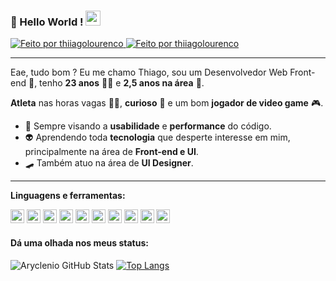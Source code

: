 ### 👋 Hello World !  <img src="https://github.com/TheDudeThatCode/TheDudeThatCode/blob/master/Assets/Earth.gif" width="24px">

<a href="https://www.linkedin.com/in/thiiagolourenco/">
  <img alt="Feito por thiiagolourenco" src="https://img.shields.io/badge/-LinkedIn-blue?style=flat&logo=Linkedin&logoColor=white&link=https://www.linkedin.com/in/thiiagolourenco/">
</a>

<a href="https://thiiagolourenco.medium.com/">
  <img alt="Feito por thiiagolourenco" src="https://img.shields.io/badge/-Medium-black?style=flat&logo=Medium&logoColor=white&link=https://thiiagolourenco.medium.com/">
</a>

---- 

Eae, tudo bom ? Eu me chamo Thiago, sou um Desenvolvedor Web Front-end 💚, tenho **23 anos** 👶🏻 e **2,5 anos na área** 🧐. 

**Atleta** nas horas vagas 🏋️‍♂️, **curioso** 🤔 e um bom **jogador de video game** 🎮. 

* 💫 Sempre visando a **usabilidade** e **performance** do código. 
* 👽 Aprendendo toda **tecnologia** que desperte interesse em mim, principalmente na área de **Front-end e UI**.
* 🛹 Também atuo na área de **UI Designer**.

----

**Linguagens e ferramentas:**  
<p>
  <img height="22" src="https://img.shields.io/badge/-Angular-red?style=flat&logo=Angular&logoColor=white">
  <img height="22" src="https://img.shields.io/badge/-React-blue?style=flat&logo=React&logoColor=white">
  <img height="22" src="https://img.shields.io/badge/-JavaScript-yellow?style=flat&logo=JavaScript&logoColor=white">
  <img height="22" src="https://img.shields.io/badge/-TypeScript-blue?style=flat&logo=TypeScript&logoColor=white">
  <img height="22" src="https://img.shields.io/badge/-HTML-orange?style=flat&logo=html5&logoColor=white">
  <img height="22" src="https://img.shields.io/badge/-CSS-blue?style=flat&logo=css3&logoColor=white">
  <img height="22" src="https://img.shields.io/badge/-Node.js-green?style=flat&logo=Node.js&logoColor=white">
  <img height="22" src="https://img.shields.io/badge/-Spring-green?style=flat&logo=Spring&logoColor=white">
  <img height="22" src="https://img.shields.io/badge/-PostgreSql-blue?style=flat&logo=postgresql&logoColor=white">
  <img height="22" src="https://img.shields.io/badge/-Git-orange?style=flat&logo=git&logoColor=white">
</p> 

#### Dá uma olhada nos meus status:
![Aryclenio GitHub Stats](https://github-readme-stats.vercel.app/api?username=thiiagolourenco&show_icons=true)
[![Top Langs](https://github-readme-stats.vercel.app/api/top-langs/?username=thiiagolourenco&layout=compact)](https://github.com/thiiagolourenco/github-readme-stats)
